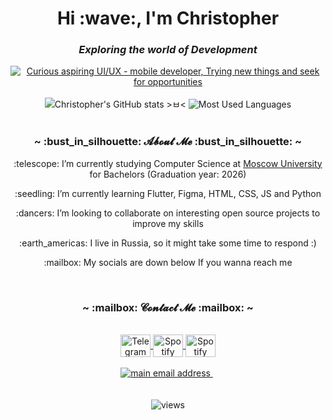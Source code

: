 <h1 align="center">Hi :wave:, I'm Christopher</h1>
<h3 align="center"><em>Exploring the world of Development</em></h3>
<div align="center">
<a href="https://git.io/typing-svg"><img src="https://readme-typing-svg.herokuapp.com?font=Poppins&weight=300&pause=1000&color=F6F732&width=435&lines=Curious+aspiring+UI%2FUX+-+mobile+developer;Trying+new+things+and+seek+for+opportunities" alt="Curious aspiring UI/UX - mobile developer, Trying new things and seek for opportunities" /></a>
</div>
<br/>
<div align="center">
    <picture>
        <!-- prettier-ignore-attribute -->
        <source
            media="(prefers-color-scheme: dark)"
            srcset="https://github-readme-stats.vercel.app/api?username=ChrisElli-dev&title_color=9e76df&text_color=b6c1ce&icon_color=ac89e3&bg_color=00000000&hide_border=true&show_icons=true&include_all_commits=true&count_private=true&custom_title=Christopher%27s%20GitHub%20stats%20%3E%E3%85%82%3C&card_width=400"
        />
        <!-- prettier-ignore-attribute -->
        <source
            media="(prefers-color-scheme: light)"
            srcset="https://github-readme-stats.vercel.app/api?username=ChrisElli-dev&title_color=9062da&icon_color=9e76df&bg_color=00000000&hide_border=true&show_icons=true&include_all_commits=true&count_private=true&custom_title=Christopher%27s%20GitHub%20stats%20%3E%E3%85%82%3C&card_width=400"
        />
        <!-- prettier-ignore-attribute -->
        <img
            alt="Christopher's GitHub stats >ㅂ<"
            src="https://github-readme-stats.vercel.app/api?username=ChrisElli-dev&title_color=9062da&icon_color=9e76df&bg_color=00000000&hide_border=true&show_icons=true&include_all_commits=true&count_private=true&custom_title=Christopher%27s%20GitHub%20stats%20%3E%E3%85%82%3C&card_width=400"
        />
    </picture>
    <picture>
        <!-- prettier-ignore-attribute -->
        <source
            media="(prefers-color-scheme: dark)"
            srcset="https://github-readme-stats.vercel.app/api/top-langs/?username=ChrisElli-dev&title_color=9e76df&text_color=b6c1ce&icon_color=ac89e3&bg_color=00000000&hide_border=true&langs_count=10&layout=compact"
        />
        <!-- prettier-ignore-attribute -->
        <source
            media="(prefers-color-scheme: light)"
            srcset="https://github-readme-stats.vercel.app/api/top-langs/?username=ChrisElli-dev&title_color=9062da&icon_color=9e76df&bg_color=00000000&hide_border=true&langs_count=10&layout=compact"
        />
        <!-- prettier-ignore-attribute -->
        <img
            alt="Most Used Languages"
            src="https://github-readme-stats.vercel.app/api/top-langs/?username=ChrisElli-dev&title_color=9062da&icon_color=9e76df&bg_color=00000000&hide_border=true&langs_count=10&layout=compact"
        />
    </picture>
</div>
</br>
<h3 align="center">~ :bust_in_silhouette: 𝓐𝓫𝓸𝓾𝓽 𝓜𝓮 :bust_in_silhouette: ~</h3>
<p align="center">:telescope: I’m currently studying Computer Science at <a href="https://mtuci.ru/?lang=en" target="blank">Moscow University</a> for Bachelors (Graduation year: 2026)</p>
<p align="center">
    :seedling: I’m currently learning Flutter, Figma, HTML, CSS, JS and Python
</p>
<p align="center">
    :dancers: I’m looking to collaborate on interesting open source projects to improve my skills
</p>
<p align="center">
    :earth_americas: I live in Russia, so it might take some time to respond
    :)
</p>
<p align="center">:mailbox: My socials are down below If you wanna reach me</p>
<br/>
<h3 align="center">~ :mailbox: 𝓒𝓸𝓷𝓽𝓪𝓬𝓽 𝓜𝓮 :mailbox: ~</h3>
<div align="center">
<br/>
<div align="center">
     <a
        href="t.me/chris_elliot_1"
        target="blank"
    >
        <img
            align="center"
            src="https://commons.wikimedia.org/wiki/File:Telegram_logo.svg"
            alt="Telegram"
            height="36"
            width="48"
        />
    </a>
     <a
        href="https://open.spotify.com/user/kca80iarh963mr9qtn2by76oz"
        target="blank"
    >
        <img
            align="center"
            src="https://raw.githubusercontent.com/rahuldkjain/github-profile-readme-generator/master/src/images/icons/Social/spotify.svg"
            alt="Spotify"
            height="36"
            width="48"
        />
    </a>
      <a
        href="https://vk.com/chris_elliot"
        target="blank"
    >
        <img
            align="center"
            src="https://raw.githubusercontent.com/rahuldkjain/github-profile-readme-generator/master/src/images/icons/Social/vk.svg"
            alt="Spotify"
            height="36"
            width="48"
        />
    </a>
</div>
<br/>
<div align="center">
    <a href="mailto:chriselli.dev@gmail.com" target="_blank">
        <img
            src="https://img.shields.io/badge/chriselli.dev@gmail.com-D14836?style=flat-square&logo=gmail&logoColor=white"
            alt="main email address"
        />
    </a>
    &nbsp;
    </div>
</div>
<br/>

<br/>
<div align="center">
    <img
        src="https://hits.seeyoufarm.com/api/count/incr/badge.svg?url=https%3A%2F%2Fgithub.com%2FChrisElli-dev&count_bg=%239E76DF&title_bg=%23444444&icon=github.svg&icon_color=%23E7E7E7&title=visitors&edge_flat=true"
        alt="views"
    />
</div>
<br/>
